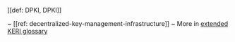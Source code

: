 [[def: DPKI, DPKI]]

~ [[ref: decentralized-key-management-infrastructure]]
~ More in <a href="https://weboftrust.github.io/WOT-terms/docs/glossary/DPKI">extended KERI glossary</a>
